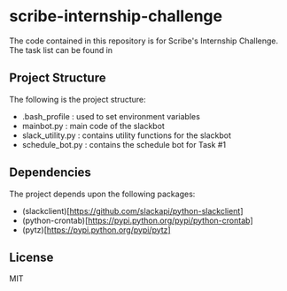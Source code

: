 scribe-internship-challenge
===========================

The code contained in this repository is for Scribe's Internship Challenge. The task list can be found in 

## Project Structure
The following is the project structure:

 - .bash_profile : used to set environment variables
 - mainbot.py : main code of the slackbot
 - slack_utility.py : contains utility functions for the slackbot
 - schedule_bot.py : contains the schedule bot for Task #1
 
 ## Dependencies
 The project depends upon the following packages:
 
  - (slackclient)[https://github.com/slackapi/python-slackclient]
  - (python-crontab)[https://pypi.python.org/pypi/python-crontab]
  - (pytz)[https://pypi.python.org/pypi/pytz]
  
 ## License
 
 MIT
